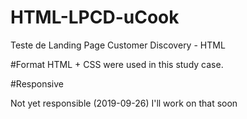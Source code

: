 # HTML-LPCD-uCook
Teste de Landing Page Customer Discovery - HTML

#Format
HTML + CSS were used in this study case.

#Responsive

Not yet responsible (2019-09-26) I'll work on that soon
